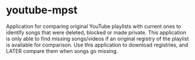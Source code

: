 # youtube-mpst

Application for comparing original YouTube playlists with current ones to identify songs that were deleted, blocked or made private. This application is only able to find missing songs/videos if an original registry of the playlist is available for comparison. Use this application to download registries, and LATER compare them when songs go missing.

